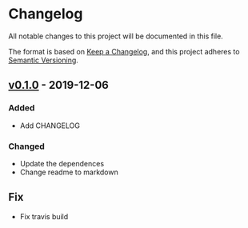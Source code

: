 # Changelog
All notable changes to this project will be documented in this file.

The format is based on [Keep a Changelog](https://keepachangelog.com/en/1.0.0/),
and this project adheres to [Semantic Versioning](https://semver.org/spec/v2.0.0.html).

## [v0.1.0] - 2019-12-06
### Added
- Add CHANGELOG

### Changed
- Update the dependences
- Change readme to markdown

## Fix
- Fix travis build


[Unreleased]: https://github.com/alongwy/safe-rm/compare/v0.1.0...HEAD
[v0.1.0]: https://github.com/alongwy/safe-rm/compare/fork...v0.1.0